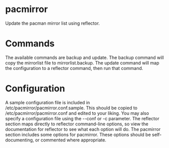 pacmirror
=========
Update the pacman mirror list using reflector.

Commands
========
The available commands are backup and update. The backup command will copy the mirrorlist file to mirrorlist.backup. The update command will map the configuration to a reflector command, then run that command.

Configuration
=============
A sample configuration file is included in /etc/pacmirror/pacmirror.conf.sample. This should be copied to /etc/pacmirror/pacmirror.conf and edited to your liking. You may also specify a configuration file using the --conf or -c parameter. The reflector section maps directly to reflector command-line options, so view the documentation for reflector to see what each option will do. The pacmirror section includes some options for pacmirror. These options should be self-documenting, or commented where appropriate.
